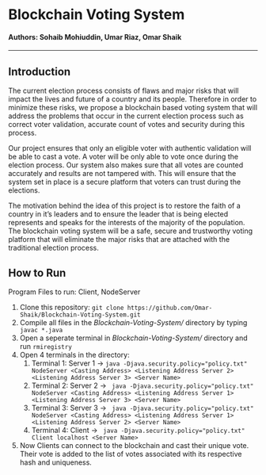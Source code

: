 # Blockchain Voting System
#### Authors: Sohaib Mohiuddin, Umar Riaz, Omar Shaik
---
## Introduction
The current election process consists of flaws and major risks that will impact the lives and future of a country and its people. Therefore in order to minimize these  risks, we propose a blockchain based voting system that will address the problems that occur in the current election process such as correct voter validation, accurate count of votes and security during this process.

Our project ensures that only an eligible voter with authentic validation will be able to cast a vote. A voter will be only able to vote once during the election process.  Our system also makes sure that all votes are counted accurately and results are not tampered with. This will ensure that the system set in place is a secure platform that voters can trust during the elections. 

The motivation behind the idea of this project is to restore the faith of a country in it’s leaders and to ensure the leader that is being elected represents and speaks for the interests of the majority of the population. The blockchain voting system will be a safe, secure and trustworthy voting platform that will eliminate the major risks that are attached with the traditional election process.

## How to Run
Program Files to run: Client, NodeServer
1. Clone this repository: ```git clone https://github.com/Omar-Shaik/Blockchain-Voting-System.git```
2. Compile all files in the *Blockchain-Voting-System/* directory by typing ``` javac *.java```
3. Open a seperate terminal in *Blockchain-Voting-System/* directory and run ```rmiregistry```
4. Open 4 terminals in the directory:
	1. Terminal 1: Server 1 -> ```java -Djava.security.policy="policy.txt" NodeServer <Casting Address> <Listening Address Server 2> <Listening Address Server 3> <Server Name>```
	2. Terminal 2: Server 2 -> ``` java -Djava.security.policy="policy.txt" NodeServer <Casting Address> <Listening Address Server 1> <Listening Address Server 3> <Server Name>```
	3. Terminal 3: Server 3 -> ``` java -Djava.security.policy="policy.txt" NodeServer <Casting Address> <Listening Address Server 1> <Listening Address Server 2> <Server Name>```
	4. Terminal 4: Client -> ``` java -Djava.security.policy="policy.txt" Client localhost <Server Name>```
5. Now Clients can connect to the blockchain and cast their unique vote. Their vote is added to the list of votes associated with its respective hash and uniqueness. 
